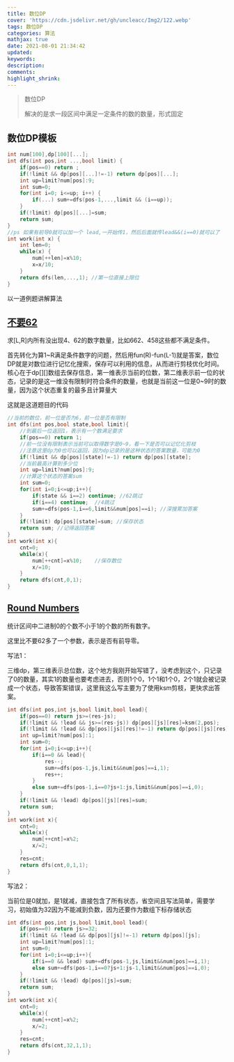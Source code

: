 ```yaml
---
title: 数位DP
cover: 'https://cdn.jsdelivr.net/gh/uncleacc/Img2/122.webp'
tags: 数位DP
categories: 算法
mathjax: true
date: 2021-08-01 21:34:42
updated: 
keywords: 
description: 
comments: 
highlight_shrink: 
---
```


> 数位DP
>
> 解决的是求一段区间中满足一定条件的数的数量，形式固定

## 数位DP模板

```c
int num[100],dp[100][...];
int dfs(int pos,int ...,bool limit) {
	if(pos==0) return ;
	if(!limit && dp[pos][...]!=-1) return dp[pos][...];
	int up=limit?num[pos]:9;
	int sum=0;
	for(int i=0; i<=up; i++) {
		if(...) sum+=dfs(pos-1,...,limit && (i==up));
	}
	if(!limit) dp[pos][...]=sum;
	return sum;
}
//ps 如果有前导0就可以加一个 lead,一开始传1，然后后面就传lead&&(i==0)就可以了
int work(int x) {
	int len=0;
	while(x) {
		num[++len]=x%10;
		x=x/10;
	}
	return dfs(len,...,1); //第一位直接上限位
}
```

以一道例题讲解算法

## [不要62](https://acm.hdu.edu.cn/showproblem.php?pid=2089)

求[L,R]内所有没出现4、62的数字数量，比如662、458这些都不满足条件。

首先转化为算1\~R满足条件数字的问题，然后用fun(R)-fun(L-1)就是答案，数位DP就是对数位进行记忆化搜索，保存可以利用的信息，从而进行剪枝优化时间。核心在于dp[]\[]数组去保存信息，第一维表示当前的位数，第二维表示前一位的状态，记录的是这一维没有限制时符合条件的数量，也就是当前这一位是0\~9时的数量，因为这个状态重复的最多且计算量大

这就是这道题目的代码

```c
//当前的数位，前一位是否为6，前一位是否有限制
int dfs(int pos,bool state,bool limit){
    //到最后一位返回1，表示有一个数满足要求
	if(pos==0) return 1;
    //前一位没有限制表示当前可以取得数字是0~9，看一下是否可以记忆化剪枝
    //注意这里dp为0也可以返回，因为dp记录的是这种状态的答案数量，可能为0
	if(!limit && dp[pos][state]!=-1) return dp[pos][state];
    //当前最高计算到多少位
	int up=limit?num[pos]:9;
    //计算这个状态的答案sum
	int sum=0;
	for(int i=0;i<=up;i++){
		if(state && i==2) continue;	//62跳过
		if(i==4) continue;	//4跳过
		sum+=dfs(pos-1,i==6,limit&&num[pos]==i); //深搜累加答案
	}
	if(!limit) dp[pos][state]=sum; //保存状态
	return sum;	//记得返回答案
}
int work(int x){
	cnt=0;
	while(x){
		num[++cnt]=x%10;	//保存数位
		x/=10;
	}
	return dfs(cnt,0,1);
}
```

## [Round Numbers](http://poj.org/problem?id=3252)

统计区间中二进制0的个数不小于1的个数的所有数字。

这里比不要62多了一个参数，表示是否有前导零。

写法1：

三维dp，第三维表示总位数，这个地方我刚开始写错了，没考虑到这个，只记录了0的数量，其实1的数量也要考虑进去，否则1个0，1个1和1个0，2个1就会被记录成一个状态，导致答案错误，这里我这么写主要为了使用ksm剪枝，更快求出答案。

```c
int dfs(int pos,int js,bool limit,bool lead){
	if(pos==0) return js>=(res-js);
	if(!limit && !lead && js>=(res-js)) dp[pos][js][res]=ksm(2,pos);
	if(!limit && !lead && dp[pos][js][res]!=-1) return dp[pos][js][res];
	int up=limit?num[pos]:1;
	int sum=0;
	for(int i=0;i<=up;i++){
		if(i==0 && lead){
			res--;
			sum+=dfs(pos-1,js,limit&&num[pos]==i,1);
			res++;
		}
		else sum+=dfs(pos-1,i==0?js+1:js,limit&&num[pos]==i,0);
	}
	if(!limit && !lead) dp[pos][js][res]=sum;
	return sum;
}
int work(int x){
	cnt=0;
	while(x){
		num[++cnt]=x%2;
		x/=2;
	}
	res=cnt;
	return dfs(cnt,0,1,1);
}
```

写法2：

当前位是0就加，是1就减，直接包含了所有状态，省空间且写法简单，需要学习，初始值为32因为不能减到负数，因为还要作为数组下标存储状态

```c
int dfs(int pos,int js,bool limit,bool lead){
	if(pos==0) return js>=32;
	if(!limit && !lead && dp[pos][js]!=-1) return dp[pos][js];
	int up=limit?num[pos]:1;
	int sum=0;
	for(int i=0;i<=up;i++){
		if(i==0 && lead) sum+=dfs(pos-1,js,limit&&num[pos]==i,1);
		else sum+=dfs(pos-1,i==0?js+1:js-1,limit&&num[pos]==i,0);
	}
	if(!limit && !lead) dp[pos][js]=sum;
	return sum;
}
int work(int x){
	cnt=0;
	while(x){
		num[++cnt]=x%2;
		x/=2;
	}
	res=cnt;
	return dfs(cnt,32,1,1);
}
```

